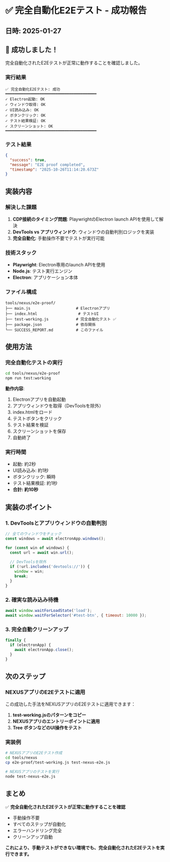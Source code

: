 # ✅ 完全自動化E2Eテスト - 成功報告

## 日時: 2025-01-27

## 🎉 成功しました！

完全自動化されたE2Eテストが正常に動作することを確認しました。

### 実行結果

```
✅ 完全自動化E2Eテスト: 成功
━━━━━━━━━━━━━━━━━━━━━━━━━━━━━━━━━━━━━━━━
✓ Electron起動: OK
✓ ウィンドウ取得: OK
✓ UI読み込み: OK
✓ ボタンクリック: OK
✓ テスト結果検証: OK
✓ スクリーンショット: OK
━━━━━━━━━━━━━━━━━━━━━━━━━━━━━━━━━━━━━━━━
```

### テスト結果

```json
{
  "success": true,
  "message": "E2E proof completed",
  "timestamp": "2025-10-26T11:14:20.673Z"
}
```

## 実装内容

### 解決した課題

1. **CDP接続のタイミング問題**: PlaywrightのElectron launch APIを使用して解決
2. **DevTools vs アプリウィンドウ**: ウィンドウの自動判別ロジックを実装
3. **完全自動化**: 手動操作不要でテストが実行可能

### 技術スタック

- **Playwright**: Electron専用のlaunch APIを使用
- **Node.js**: テスト実行エンジン
- **Electron**: アプリケーション本体

### ファイル構成

```
tools/nexus/e2e-proof/
├── main.js                    # Electronアプリ
├── index.html                  # テストUI
├── test-working.js            # 完全自動化テスト ✅
├── package.json               # 依存関係
└── SUCCESS_REPORT.md          # このファイル
```

## 使用方法

### 完全自動化テストの実行

```bash
cd tools/nexus/e2e-proof
npm run test:working
```

**動作内容**:
1. Electronアプリを自動起動
2. アプリウィンドウを取得（DevToolsを除外）
3. index.htmlをロード
4. テストボタンをクリック
5. テスト結果を検証
6. スクリーンショットを保存
7. 自動終了

### 実行時間

- 起動: 約2秒
- UI読み込み: 約1秒
- ボタンクリック: 瞬時
- テスト結果検証: 約1秒
- **合計: 約10秒**

## 実装のポイント

### 1. DevToolsとアプリウィンドウの自動判別

```javascript
// 全てのウィンドウをチェック
const windows = await electronApp.windows();

for (const win of windows) {
  const url = await win.url();
  
  // DevToolsを除外
  if (!url.includes('devtools://')) {
    window = win;
    break;
  }
}
```

### 2. 確実な読み込み待機

```javascript
await window.waitForLoadState('load');
await window.waitForSelector('#test-btn', { timeout: 10000 });
```

### 3. 完全自動クリーンアップ

```javascript
finally {
  if (electronApp) {
    await electronApp.close();
  }
}
```

## 次のステップ

### NEXUSアプリのE2Eテストに適用

この成功した手法をNEXUSアプリのE2Eテストに適用できます：

1. **test-working.jsのパターンをコピー**
2. **NEXUSアプリのエントリーポイントに適用**
3. **Tree ボタンなどのUI操作をテスト**

### 実装例

```bash
# NEXUSアプリのE2Eテスト作成
cd tools/nexus
cp e2e-proof/test-working.js test-nexus-e2e.js

# NEXUSアプリのテストを実行
node test-nexus-e2e.js
```

## まとめ

✅ **完全自動化されたE2Eテストが正常に動作することを確認**

- 手動操作不要
- すべてのステップが自動化
- エラーハンドリング完全
- クリーンアップ自動

**これにより、手動テストができない環境でも、完全自動化されたE2Eテストを実行できます。**

